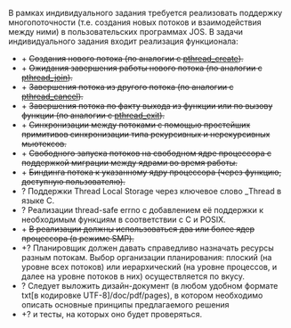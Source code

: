 В рамках индивидуального задания требуется реализовать поддержку многопоточности (т.е. создания новых потоков и взаимодействия между ними) в пользовательских программах JOS. В задачи индивидуального задания входит реализация функционала:

* \+ ~~Создания нового потока (по аналогии с [pthread_create](https://pubs.opengroup.org/onlinepubs/9699919799/functions/pthread_create.html)).~~
* \+ ~~Ожидания завершения работы нового потока (по аналогии с [pthread_join](https://pubs.opengroup.org/onlinepubs/9699919799/functions/pthread_join.html)).~~
* \+ ~~Завершения потока из другого потока (по аналогии с [pthread_cancel](https://pubs.opengroup.org/onlinepubs/9699919799/functions/pthread_cancel.html)).~~
* \+ ~~Завершения потока по факту выхода из функции или по вызову функции (по аналогии с [pthread_exit](https://pubs.opengroup.org/onlinepubs/9699919799/functions/pthread_exit.html)).~~
* \+ ~~Синхронизации между потоками с помощью простейших примитивов синхронизации типа рекурсивных и нерекурсивных мьютексов.~~
* \+ ~~Свободного запуска потоков на свободном ядре процессора с поддержкой миграции между ядрами во время работы.~~
* \+ ~~Биндинга потока к указанному ядру процессора (через функцию, доступную пользователю).~~
* ? Поддержки Thread Local Storage через ключевое слово _Thread в языке С.
* ? Реализации thread-safe errno с добавлением её поддержки к необходимым функциям в соответствии с C и POSIX.
* \+ ~~В реализации должны использоваться два или более ядер процессора (в режиме SMP).~~
* \+? Планировщик должен давать справедливо назначать ресурсы разным потокам. Выбор организации планирования: плоский (на уровне всех потоков) или иерархический (на уровне процессов, и далее на уровне потоков в них) осуществляется по вкусу. 
* ? Cледует выложить дизайн-документ (в любом удобном формате txt[в кодировке UTF-8]/doc/pdf/pages), в котором необходимо описать основные принципы предлагаемого решения 
* \+? и тесты, на которых оно будет проверяться.
